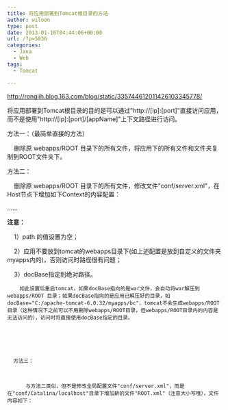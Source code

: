 ```yaml
---
title: 将应用部署到Tomcat根目录的方法
author: wiloon
type: post
date: 2013-01-16T04:44:06+00:00
url: /?p=5036
categories:
  - Java
  - Web
tags:
  - Tomcat

---
```

http://rongjih.blog.163.com/blog/static/335744612011426103345778/

将应用部署到Tomcat根目录的目的是可以通过"http://[ip]:[port]"直接访问应用，而不是使用"http://[ip]:[port]/[appName]"上下文路径进行访问。

  方法一：（最简单直接的方法）


      删除原 webapps/ROOT 目录下的所有文件，将应用下的所有文件和文件夹复制到ROOT文件夹下。

  方法二：


      删除原 webapps/ROOT 目录下的所有文件，修改文件"conf/server.xml"，在Host节点下增加如下Context的内容配置：

<Host name="localhost"  appBase="webapps" unpackWARs="true" autoDeploy="true"
    xmlValidation="false" xmlNamespaceAware="false">
    ......
    <Context path="" docBase="C:/apache-tomcat-6.0.32/myapps/bc.war"></Context>
</Host>

**注意：**

      1）path 的值设置为空；


      2）应用不要放到tomcat的webapps目录下(如上述配置是放到自定义的文件夹myapps内的)，否则访问时路径很有问题；


      3）docBase指定到绝对路径。 
  
        如此设置后重启tomcat，如果docBase指向的是war文件，会自动将war解压到 webapps/ROOT 目录；如果docBase指向的是应用已解压好的目录，如 docBase="C:/apache-tomcat-6.0.32/myapps/bc"，tomcat不会生成webapps/ROOT目录（这种情况下之前可以不用删除webapps/ROOT目录，但webapps/ROOT目录内的内容是无法访问的），访问时将直接使用docBase指定的目录。
  
  
    
    
    
    
      方法三：
    
    
    
          与方法二类似，但不是修改全局配置文件"conf/server.xml"，而是在"conf/Catalina/localhost"目录下增加新的文件"ROOT.xml"（注意大小写哦），文件内容如下：
  

<?xml version="1.0" encoding="UTF-8"?>
<Context path="" docBase="C:/apache-tomcat-6.0.32/myapps/bc.war"></Context>